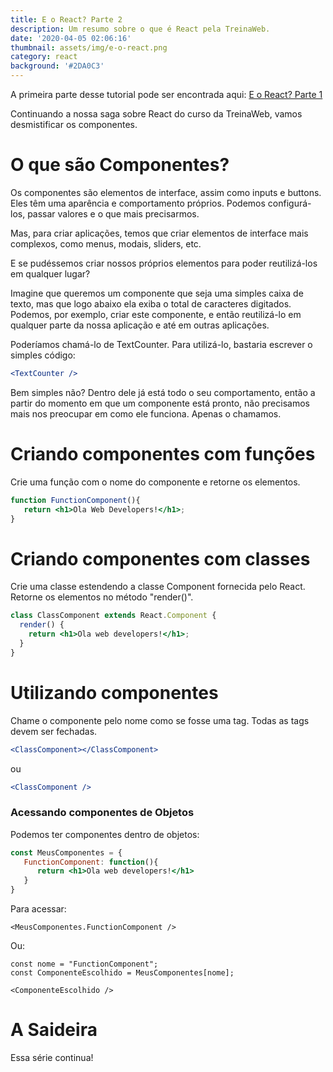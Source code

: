 ```yaml
---
title: E o React? Parte 2
description: Um resumo sobre o que é React pela TreinaWeb.
date: '2020-04-05 02:06:16'
thumbnail: assets/img/e-o-react.png
category: react
background: '#2DA0C3'
---
```

A primeira parte desse tutorial pode ser encontrada aqui: [E o React? Parte 1](https://araujocristian.codes/e-o-react/)

Continuando a nossa saga sobre React do curso da TreinaWeb, vamos desmistificar os componentes.

# O que são Componentes?

Os componentes são elementos de interface, assim como inputs e buttons. Eles têm uma aparência e comportamento próprios. Podemos configurá-los, passar valores e o que mais precisarmos.

Mas, para criar aplicações, temos que criar elementos de interface mais complexos, como menus, modais, sliders, etc.

E se pudéssemos criar nossos próprios elementos para poder reutilizá-los em qualquer lugar?

Imagine que queremos um componente que seja uma simples caixa de texto, mas que logo abaixo ela exiba o total de caracteres digitados. Podemos, por exemplo, criar este componente, e então reutilizá-lo em qualquer parte da nossa aplicação e até em outras aplicações.

Poderíamos chamá-lo de TextCounter. Para utilizá-lo, bastaria escrever o simples código:

```jsx
<TextCounter />
```

Bem simples não? Dentro dele já está todo o seu comportamento, então a partir do momento em que um componente está pronto, não precisamos mais nos preocupar em como ele funciona. Apenas o chamamos.

# Criando componentes com funções

Crie uma função com o nome do componente e retorne os elementos.

```jsx
function FunctionComponent(){
   return <h1>Ola Web Developers!</h1>;
}
```

# Criando componentes com classes

Crie uma classe estendendo a classe Component fornecida pelo React. Retorne os elementos no método "render()".

```jsx
class ClassComponent extends React.Component {
  render() {
    return <h1>Ola web developers!</h1>;
  }
}
```

# Utilizando componentes

Chame o componente pelo nome como se fosse uma tag. Todas as tags devem ser fechadas.

```jsx
<ClassComponent></ClassComponent>
```

ou

```jsx
<ClassComponent />
```

### Acessando componentes de Objetos

Podemos ter componentes dentro de objetos:

```jsx
const MeusComponentes = {
   FunctionComponent: function(){
      return <h1>Ola web developers!</h1>
   }
}

```

Para acessar:

```
<MeusComponentes.FunctionComponent />
```

Ou:

```
const nome = "FunctionComponent";
const ComponenteEscolhido = MeusComponentes[nome];

<ComponenteEscolhido />
```



# A Saideira

Essa série continua!
